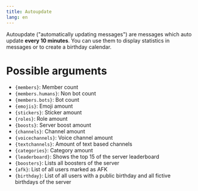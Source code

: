 ```yaml
---
title: Autoupdate
lang: en
---
```


Autoupdate ("automatically updating messages") are messages which auto update **every 10 minutes**. You can use them to display statistics in messages or to create a birthday calendar.

# Possible arguments

- `{members}`: Member count
- `{members.humans}`: Non bot count
- `{members.bots}`: Bot count
- `{emojis}`: Emoji amount
- `{stickers}`: Sticker amount
- `{roles}`: Role amount
- `{boosts}`: Server boost amount
- `{channels}`: Channel amount
- `{voicechannels}`: Voice channel amount
- `{textchannels}`: Amount of text based channels
- `{categories}`: Category amount
- `{leaderboard}`: Shows the top 15 of the server leaderboard
- `{boosters}`: Lists all boosters of the server
- `{afk}`: List of all users marked as AFK
- `{birthday}`: List of all users with a public birthday and all fictive birthdays of the server
